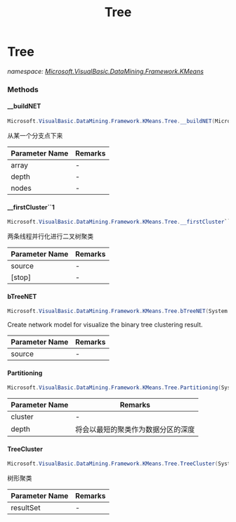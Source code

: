 ﻿---
title: Tree
---

# Tree
_namespace: [Microsoft.VisualBasic.DataMining.Framework.KMeans](N-Microsoft.VisualBasic.DataMining.Framework.KMeans.html)_



### Methods

#### __buildNET
```csharp
Microsoft.VisualBasic.DataMining.Framework.KMeans.Tree.__buildNET(Microsoft.VisualBasic.DataMining.Framework.KMeans.Tree.__edgePath[],Microsoft.VisualBasic.DataVisualization.Network.FileStream.Node,System.Int32,Microsoft.VisualBasic.List{Microsoft.VisualBasic.DataVisualization.Network.FileStream.Node}@)
```
从某一个分支点下来

|Parameter Name|Remarks|
|--------------|-------|
|array|-|
|depth|-|
|nodes|-|


#### __firstCluster``1
```csharp
Microsoft.VisualBasic.DataMining.Framework.KMeans.Tree.__firstCluster``1(System.Collections.Generic.IEnumerable{``0},System.Int32)
```
两条线程并行化进行二叉树聚类

|Parameter Name|Remarks|
|--------------|-------|
|source|-|
|[stop]|-|


#### bTreeNET
```csharp
Microsoft.VisualBasic.DataMining.Framework.KMeans.Tree.bTreeNET(System.Collections.Generic.IEnumerable{Microsoft.VisualBasic.DataMining.Framework.KMeans.EntityLDM})
```
Create network model for visualize the binary tree clustering result.

|Parameter Name|Remarks|
|--------------|-------|
|source|-|


#### Partitioning
```csharp
Microsoft.VisualBasic.DataMining.Framework.KMeans.Tree.Partitioning(System.Collections.Generic.IEnumerable{Microsoft.VisualBasic.DataMining.Framework.KMeans.EntityLDM},System.Int32)
```


|Parameter Name|Remarks|
|--------------|-------|
|cluster|-|
|depth|将会以最短的聚类作为数据分区的深度|


#### TreeCluster
```csharp
Microsoft.VisualBasic.DataMining.Framework.KMeans.Tree.TreeCluster(System.Collections.Generic.IEnumerable{Microsoft.VisualBasic.DataMining.Framework.KMeans.EntityLDM},System.Boolean)
```
树形聚类

|Parameter Name|Remarks|
|--------------|-------|
|resultSet|-|






